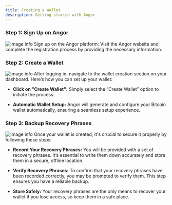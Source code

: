 ```yaml
---
title: Creating a Wallet
description: Getting started with Angor
---
```


### Step 1: Sign Up on Angor
![image info](./images/wallet1.png)
Sign up on the Angor platform: Visit the Angor website and complete the registration process by providing the necessary information.

### Step 2: Create a Wallet
![image info](./images/wallet.png)
After logging in, navigate to the wallet creation section on your dashboard. Here’s how you can set up your wallet:

* **Click on "Create Wallet":** Simply select the “Create Wallet” option to initiate the process.

* **Automatic Wallet Setup:** Angor will generate and configure your Bitcoin wallet automatically, ensuring a seamless setup experience.

### Step 3: Backup Recovery Phrases
![image info](./images/wallet2.png)
Once your wallet is created, it's crucial to secure it properly by following these steps:

* **Record Your Recovery Phrases:** You will be provided with a set of recovery phrases. It’s essential to write them down accurately and store them in a secure, offline location.

* **Verify Recovery Phrases:** To confirm that your recovery phrases have been recorded correctly, you may be prompted to verify them. This step ensures you have a reliable backup.

* **Store Safely:** Your recovery phrases are the only means to recover your wallet if you lose access, so keep them in a safe place.
